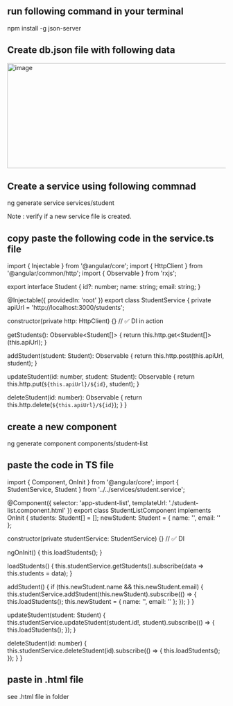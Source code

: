 ## run following command in your terminal

npm install -g json-server

## Create db.json file with following data

<img width="832" height="242" alt="image" src="https://github.com/user-attachments/assets/66d2be74-3761-46d7-89b9-50d69af893a4" />

## Create a service using following commnad

ng generate service services/student

Note : verify if a new service file is created.

## copy paste the following code in the service.ts file 

import { Injectable } from '@angular/core';
import { HttpClient } from '@angular/common/http';
import { Observable } from 'rxjs';

export interface Student {
  id?: number;
  name: string;
  email: string;
}

@Injectable({
  providedIn: 'root'
})
export class StudentService {
  private apiUrl = 'http://localhost:3000/students';

  constructor(private http: HttpClient) {}  // ✅ DI in action

  getStudents(): Observable<Student[]> {
    return this.http.get<Student[]>(this.apiUrl);
  }

  addStudent(student: Student): Observable<Student> {
    return this.http.post<Student>(this.apiUrl, student);
  }

  updateStudent(id: number, student: Student): Observable<Student> {
    return this.http.put<Student>(`${this.apiUrl}/${id}`, student);
  }

  deleteStudent(id: number): Observable<void> {
    return this.http.delete<void>(`${this.apiUrl}/${id}`);
  }
}

## create a new component

ng generate component components/student-list

## paste the code in TS file 

import { Component, OnInit } from '@angular/core';
import { StudentService, Student } from '../../services/student.service';

@Component({
  selector: 'app-student-list',
  templateUrl: './student-list.component.html'
})
export class StudentListComponent implements OnInit {
  students: Student[] = [];
  newStudent: Student = { name: '', email: '' };

  constructor(private studentService: StudentService) {}  // ✅ DI

  ngOnInit() {
    this.loadStudents();
  }

  loadStudents() {
    this.studentService.getStudents().subscribe(data => this.students = data);
  }

  addStudent() {
    if (this.newStudent.name && this.newStudent.email) {
      this.studentService.addStudent(this.newStudent).subscribe(() => {
        this.loadStudents();
        this.newStudent = { name: '', email: '' };
      });
    }
  }

  updateStudent(student: Student) {
    this.studentService.updateStudent(student.id!, student).subscribe(() => {
      this.loadStudents();
    });
  }

  deleteStudent(id: number) {
    this.studentService.deleteStudent(id).subscribe(() => {
      this.loadStudents();
    });
  }
}

## paste in .html file

see .html file in folder




